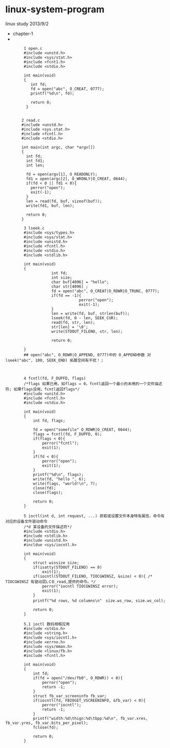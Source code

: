 linux-system-program
====================

linux study 2013/9/2

* chapter-1
* 


            1 open.c
            #include <unstd.h>
            #include <sys/stat.h>
            #include <fcnt1.h>
            #include <stdio.h>

            int main(void)
            {
               int fd;
               fd = open("abc", O_CREAT, 0777);
               printf("%d\n", fd);
  
               return 0;
             }  


           2 read.c
           #include <unstd.h>
           #include <sys.stat.h>
           #include <fcntl.h>
           #include <stdio.h>
           
           int main(int argc, char *argv[])
           {
             int fd;
             int fd1;
             int len;
             
             fd = open(argv[1], O_READONLY);
             fd1 = open(argc[2], O_WRONLY|O_CREAT, 0644);
             if(fd < 0 || fd1 < 0){
               perror("open");
               exit(-1);
             }
             len = read(fd, buf, sizeof(buf));
             write(fd1, buf, len);
             
             return 0;
           }
  
            3 lseek.c
            #include <sys/types.h>
            #include <sys/stat.h>
            #include <unistd.h>
            #include <fcntl.h>
            #include <stdio.h>
            #include <stdlib.h>
            
            int main(void)
            {
                        int fd;
                        int size;
                        char buf[4096] = "hello";
                        char str[4096] ;
                        fd = open("abc", O_CREAT|O_RDWR|O_TRUNC, 0777);
                        if(fd == -1){
                                    perror("open");
                                    exit(-1);
                        }
                        len = write(fd, buf, strlen(buf));
                        lseek(fd, 0 - len, SEEK_CUR);
                        read(fd, str, len);
                        str[len] = '\0';
                        write(STDOUT_FILENO, str, len);
                        
                        return 0;
                          
            }
            ## open("abc", O_RDWR|O_APPEND, 0777)中的 O_APPEND参数 对 lseek("abc", 100, SEEK_END) 拓展空间有干扰！；



            4 fcntl(fd, F_DUPFD, flags)
            /*flags 如果已用，如flags = 0，fcntl返回一个最小的未用的一个文件描述符; 如果flags没用，fcntl返回flags*/
            #include <unitd.h>
            #include <fcntl.h>
            #include <stdio.h>
            
            int main(void)
            {
            	int fd, flags;
            	
            	fd = open("somefile" O_RDWR|O_CREAT, 0644);
            	flags = fcntl(fd, F_DUPFD, 0);
            	if(flags < 0){
            		perror("fcntl");
            		exit(1);
            	}
            	if(fd < 0){
            		perror("open");
            		exit(1);
            	}
            	printf("%d\n", flags);
            	write(fd, "hello ", 6);
            	write(flags, "world!\n", 7);
            	close(fd);
            	close(flags);
            	
            	return 0;
	        }
            
            5 ioctl(int d, int request, ...) 获取或设置文件本身特有属性，命令有对应的设备文件驱动命令
            /*d 某设备的文件描述符*/
            #include <stdio.h>
            #include <stdlib.h>
            #include <unistd.h>
            #incldue <sys/iocntl.h>
            
            int main(void)
            {
            	struct winsize size;
            	if(isatty(STDOUT_FILENO) == 0)
            		exit(1);
            	if(iocntl(STDOUT_FILENO, TIOCGWINSZ, &size) < 0){ /* TIOCGWINSZ 有驱动层LＣD_read,提供的命令。*/
            		perror("iocntl TIOCGWINSZ error);
            		exit(1);
            	}
            	printf("%d rows, %d columns\n"　size.ws_row, size.ws_col);
            	
            	return 0;
            }
			
			5.1 ioctl 数码相框应用
			#include <stdio.h>
			#include <string.h>
			#include <sys/iocntl.h>
			#include <errno.h>
			#include <sys/mman.h>
			#include <linux/fb.h>
			#include <fcntl.h>
			
			int main(void)
			{
				int fd;
				if(fd = open("/dev/fb0", O_RDWR)) < 0){
					perror("open");
					return -1;
				}
				struct fb_var_screeninfo fb_var;
				if(iocntl(fd, FBIOGET_VSCREENINFO, &fb_var) < 0){
					perror("iocntl");
					return -1;
				}
				printf("width:%d\thign:%d\tbpp:%d\n", fb_var.xres, fb_var.yres, fb_var.bits_per_pixel);
				fclose(fd); 
			
				return 0;
			}




